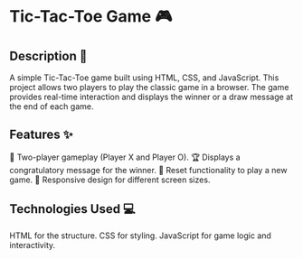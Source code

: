 # Tic-Tac-Toe Game 🎮
 ## Description 📖
A simple Tic-Tac-Toe game built using HTML, CSS, and JavaScript. This project allows two players to play the classic game in a browser. The game provides real-time interaction and displays the winner or a draw message at the end of each game.

## Features ✨
🎯 Two-player gameplay (Player X and Player O).
🏆 Displays a congratulatory message for the winner.
🔁 Reset functionality to play a new game.
📱 Responsive design for different screen sizes.

## Technologies Used 💻
HTML for the structure.
CSS for styling.
JavaScript for game logic and interactivity.

